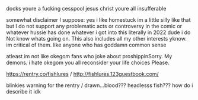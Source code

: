 docks youre a fucking cesspool jesus christ youre all insufferable

somewhat disclaimer I suppose: yes i like homestuck im a little silly like that but I do not support any problematic acts or controversy in the comic or whatever hussie has done whatever i got into this literally in 2022 dude i do Not know whats going on. This also includes all my other interests yknow. im critical of them. like anyone who has goddamn common sense

atleast im not like okegom fans who joke about proshippinSorry. My demons. i hate okegom you all reconsider your life choices Please. 

https://rentry.co/fishlures / http://fishlures.123guestbook.com/

blinkies warning for the rentry / drawn...blood??? headlesss fish??? how do i describe it idk


